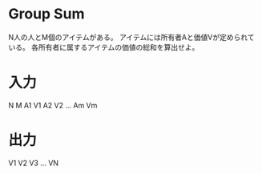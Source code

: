 # Group Sum

N人の人とM個のアイテムがある。
アイテムには所有者Aと価値Vが定められている。
各所有者に属するアイテムの価値の総和を算出せよ。


# 入力

N M
A1 V1
A2 V2
...
Am Vm


# 出力

V1 V2 V3 ... VN